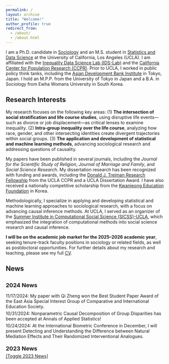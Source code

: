 ```yaml
---
permalink: /
layout: archive
title: "Welcome!"
author_profile: true
redirect_from: 
  - /about/
  - /about.html
---
```




I am a Ph.D. candidate in [Sociology](https://soc.ucla.edu/) and an M.S. student in [Statistics and Data Science](https://statistics.ucla.edu/) at the University of California, Los Angeles (UCLA). I am affiliated with the [Inequality Data Science Lab (IDS-Lab)](https://www.inequalitydatasciencelab.org/) and the [California Center for Population Research (CCPR)](https://ccpr.ucla.edu/). Prior to UCLA, I worked in public policy think tanks, including the [Asian Development Bank Institute](https://www.adb.org/adbi/main) in Tokyo, Japan. I hold an M.P.P. from the University of Tokyo in Japan and a B.A. in Sociology from Ewha Womans University in South Korea.

## Research Interests 
My research focuses on the following key areas: (1) **The intersection of social stratification and life course studies**, using disruptive life events—such as divorce or job displacement—as critical lenses to examine inequality. (2) **Intra-group inequality over the life course**, analyzing how race, gender, and other intersecting identities create divergent trajectories within social groups. (3) **The application and development of statistical and machine learning methods**, advancing sociological research and addressing questions of causality.

My papers have been published in several journals, including the _Journal for the Scientific Study of Religion_, _Journal of Marriage and Family_, and _Social Science Research_. My dissertation research has been recognized with funding and awards, including the [Donald J. Treiman Research Fellowship](https://ccpr.ucla.edu/funding/treiman-research-fellowship/) from the UCLA CCPR and a UCLA Dissertation Award. I have also received a nationally competitive scholarship from the [Kwanjeong Education Foundation](https://www.ikef.or.kr/) in Korea.

Methodologically, I specialize in applying and developing statistical and machine learning approaches to sociological research, with a focus on advancing causal inference methods. At UCLA, I served as an organizer of the [Summer Institute in Computational Social Science (SICSS)-UCLA](https://sicss.io/2023/ucla/), which emphasized the integration of computational methods into social science research and causal inference. 

**I will be on the academic job market for the 2025–2026 academic year**, seeking tenure-track faculty positions in sociology or related fields, as well as postdoctoral opportunities. For further details about my research and teaching, please see my full [CV](/files/CV_NJ.pdf). 


## News
<style>
  ul.news-list {
    list-style-type: none; /* Removes default bullet points */
    padding-left: 0; /* Removes default padding */
    margin-top: 30px; /* Adds top margin */
  }

  ul.news-list li {
    margin-bottom: 20px; /* Adds space between news blocks */
  }

  .news-content {
    display: block; /* Default visibility for 2024 news */
    padding-top: 10px; /* Adds spacing above content */
  }

  .news-content.hidden {
    display: none; /* Hidden by default for previous years */
  }

  .news-content ul {
    list-style-type: none; /* Removes bullet points for inner lists */
    padding-left: 0; /* Removes padding for inner lists */
    margin: 0; /* Removes margin for inner lists */
  }

  .news-content ul li {
    margin-bottom: 5px; /* Adds spacing between items in the same block */
  }

  .year-title {
    font-weight: bold; /* Makes the year title bold */
    font-size: 18px; /* Increases font size for better visibility */
    margin-bottom: 5px; /* Adds spacing below the year title */
  }


  @media (max-width: 768px) { /* Adjusts for devices with width up to 768px */
    ul.news-list {
      margin-top: 20px; /* Reduces top margin on smaller screens */
    }
  }
</style>

<script>
  function toggle_visibility(event, id) {
    event.preventDefault();
    var element = document.getElementById(id);
    if (element.classList.contains('hidden')) {
      element.classList.remove('hidden');
    } else {
      element.classList.add('hidden');
    }
  }
</script>

<ul class="news-list">
  <!-- 2024 News - Visible by Default -->
  <li>
    <div class="year-title">2024 News</div> 
    <div class="news-content">
      <ul>
        <li>11/17/2024: My paper with Qi Zheng won the Best Student Paper Award of the East Asia Special Interest Group of Comparative and International Education Society.</li>
        <li>10/31/2024: Nonparametric Causal Decomposition of Group Disparities has been accepted at Annals of Applied Statistics!</li>
        <li>10/24/2024: At the International Biometric Conference in December, I will present Detecting and Understanding the Difference between Natural Mediation Effects and Their Randomized Interventional Analogues.</li>
      </ul>
    </div>
  </li>

  <!-- 2023 News - Hidden by Default -->
  <li>
    <div class="year-title">2023 News</div> 
    <a href="#" onclick="toggle_visibility(event, 'news-2023');">[Toggle 2023 News]</a>
    <div id="news-2023" class="news-content hidden">
      <ul>
        <li>08/21/2023: A new version of Counterfactual Slopes and Their Applications in Social Stratification has been posted on ArXiv.</li>
        <li>08/03/2023: I released a blog post Logit models don’t make mistakes, people do.</li>
        <li>07/29/2023: A new version of Nonparametric Causal Decomposition of Group Disparities has been posted on ArXiv.</li>
      </ul>
    </div>
  </li>
</ul>


